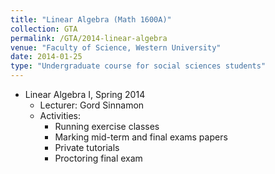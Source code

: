 ```yaml
---	
title: "Linear Algebra (Math 1600A)"		
collection: GTA		
permalink: /GTA/2014-linear-algebra
venue: "Faculty of Science, Western University"		
date: 2014-01-25
type: "Undergraduate course for social sciences students"
---	
```

 			
* Linear Algebra I, Spring 2014 	
   * Lecturer: Gord Sinnamon
   * Activities: 
     * Running exercise classes 
     * Marking mid-term and final exams papers
     * Private tutorials
     * Proctoring final exam
